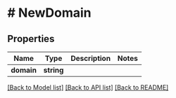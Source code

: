 # # NewDomain

## Properties

Name | Type | Description | Notes
------------ | ------------- | ------------- | -------------
**domain** | **string** |  |

[[Back to Model list]](../../README.md#models) [[Back to API list]](../../README.md#endpoints) [[Back to README]](../../README.md)
